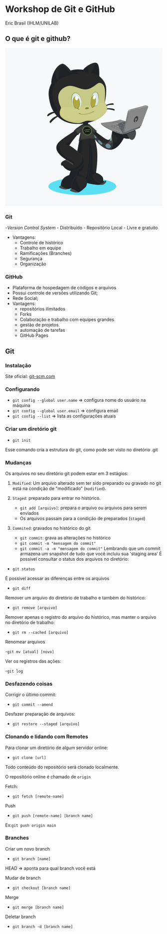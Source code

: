 # Workshop de Git e GitHub

Eric Brasil (IHLM/UNILAB)

## O que é git e github?

![octolabhd](img/octolab.png)

### Git

-*Version Control System*
	- Distribuído
	- Repositório Local
	- Livre e gratuito
- Vantagens:
	- Controle de histórico
	- Trabalho em equipe
	- Ramificações (Branches)
	- Segurança
	- Organização

### GitHub

- Plataforma de hospedagem de códigos e arquivos
- Possui controle de versões utilizando Git;
- Rede Social;
- Vantagens:
	- repositórios ilimitados
	- Forks
	- Colaboração e trabalho com equipes grandes
	- gestão de projetos
	- automação de tarefas
	- GitHub Pages

## Git

### Instalação

Site oficial: [git-scm.com](http://git-scm.com/)

### Configurando

- `git config --global user.name` => configura nome do usuário na máquina
- `git config --global user.email` => configura email
- `git config --list` => lista as configurações atuais

### Criar um diretório git

- `git init`

Esse comando cria a estrutura do git, como pode ser visto no diretório .git

### Mudanças

Os arquivos no seu diretório git podem estar em 3 estágios:

1. `Modified`: Um arquivo alterado sem ter sido preparado ou gravado no git está na
condição de "modificado" (`modified`).

2. `Staged`: preparado para entrar no histórico.
	- `git add [arquivo]`: prepara o arquivo ou arquivos para serem enviados
	- Os arquivos passam para a condição de preparados (`staged`)
3. `Commited`: gravados no histórico do git
	- `git commit`: grava as alterações no histórico
	- `git commit -m "mensagem do commit"`
	- `git commit -a -m "mensagem do commit"`
Lembrando que um commit armazena um snapshot de tudo que você incluiu sua
'staging area'
É possível consultar o status dos arquivos no diretório:

- `git status` 
	
É possível acessar as diferenças entre os arquivos

- `git diff`

Remover um arquivo do diretório de trabalho e também do histórico:

- `git remove [arquivo]`

Remover apenas o registro do arquivo do histórico, mas manter o arquivo
no diretório de trabalho:

- `git rm --cached [arquivo]`

Renomear arquivos

-`git mv [atual] [novo]`

Ver os registros das ações:

-`git log`

### Desfazendo coisas

Corrigir o último commit:

- `git commit --amend`

Desfazer preparação de arquivos:

- `git restore --staged [arquivo]`

### Clonando e lidando com Remotes

Para clonar um diretório de algum servidor online:

- `git clone [url]`

Todo conteúdo do repositório será clonado localmente. 

O repositório online é chamado de `origin`

Fetch:

- `git fetch [remote-name]`

Push

- `git push [remote-name] [branch name]`

Ex:`git push origin main`

### Branches

Criar um novo branch

- `git branch [name]`

HEAD => aponta para qual branch você está

Mudar de branch

- `git checkout [branch name]`

Merge

- `git merge [branch name]`

Deletar branch

- `git branch -d [branch name]`




